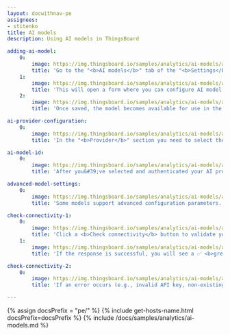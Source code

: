 ```yaml
---
layout: docwithnav-pe
assignees:
- stitenko
title: AI models
description: Using AI models in ThingsBoard

adding-ai-model:
    0:
        image: https://img.thingsboard.io/samples/analytics/ai-models/adding-ai-model-1-pe.png
        title: 'Go to the "<b>AI models</b>" tab of the "<b>Settings</b>". Click the "<b>Add model</b>" button (located in the top-right corner).'
    1:
        image: https://img.thingsboard.io/samples/analytics/ai-models/adding-ai-model-2-pe.png
        title: 'This will open a form where you can configure AI model:<br>- <b>Name</b> - provide a meaningful name for the AI model.<br>- <b>Provider</b> – select the AI provider and specify its authentication credentials.<br>- <b>Model ID</b> – choose which model to use (or deployment name, in the case of Azure OpenAI).<br>- Configure optional parameters if supported by the provider.<br>- Click "<b>Save</b>" to complete adding the new AI model.'
    2:
        image: https://img.thingsboard.io/samples/analytics/ai-models/adding-ai-model-3-pe.png
        title: 'Once saved, the model becomes available for use in the AI request node of the Rule Engine.'

ai-provider-configuration:
    0:
        image: https://img.thingsboard.io/samples/analytics/ai-models/ai-provider-configuration-1-pe.png
        title: 'In the "<b>Provider</b>" section you need to select the <b>AI provider</b> you want to use, as well as the authentication method for that provider (e.g., API key, key file, etc.).'

ai-model-id:
    0:
        image: https://img.thingsboard.io/samples/analytics/ai-models/ai-model-id-1-pe.png
        title: 'After you&#39;ve selected and authenticated your AI provider, you need to specify which particular AI model to use.'

advanced-model-settings:
    0:
        image: https://img.thingsboard.io/samples/analytics/ai-models/advanced-model-settings-1-pe.png
        title: 'Some models support advanced configuration parameters.'

check-connectivity-1:
    0:
        image: https://img.thingsboard.io/samples/analytics/ai-models/ai-model-check-connectivity-1-pe.png
        title: 'Click a <b>Check connectivity</b> button to validate your configuration. A test request is sent to the provider API using the supplied credentials and model settings.'
    1:
        image: https://img.thingsboard.io/samples/analytics/ai-models/ai-model-check-connectivity-2-pe.png
        title: 'If the response is successful, you will see a ✅ <b>green checkmark</b>.'

check-connectivity-2:
    0:
        image: https://img.thingsboard.io/samples/analytics/ai-models/ai-model-check-connectivity-3-pe.png
        title: 'If an error occurs (e.g., invalid API key, non-existing model), an error message with details will be displayed ❌.'

---
```


{% assign docsPrefix = "pe/" %}
{% include get-hosts-name.html docsPrefix=docsPrefix %}
{% include /docs/samples/analytics/ai-models.md %}
